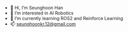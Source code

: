 - 👋 Hi, I’m Seunghoon Han
- 👀 I’m interested in AI Robotics
- 🌱 I’m currently learning ROS2 and Reinforce Learning
- 📫 seunghoonkr.12@gmail.com

<!---
- 💞️ I’m looking to collaborate on ...
 ...


Seunghoon-kr/Seunghoon-kr is a ✨ special ✨ repository because its `README.md` (this file) appears on your GitHub profile.
You can click the Preview link to take a look at your changes.
--->
